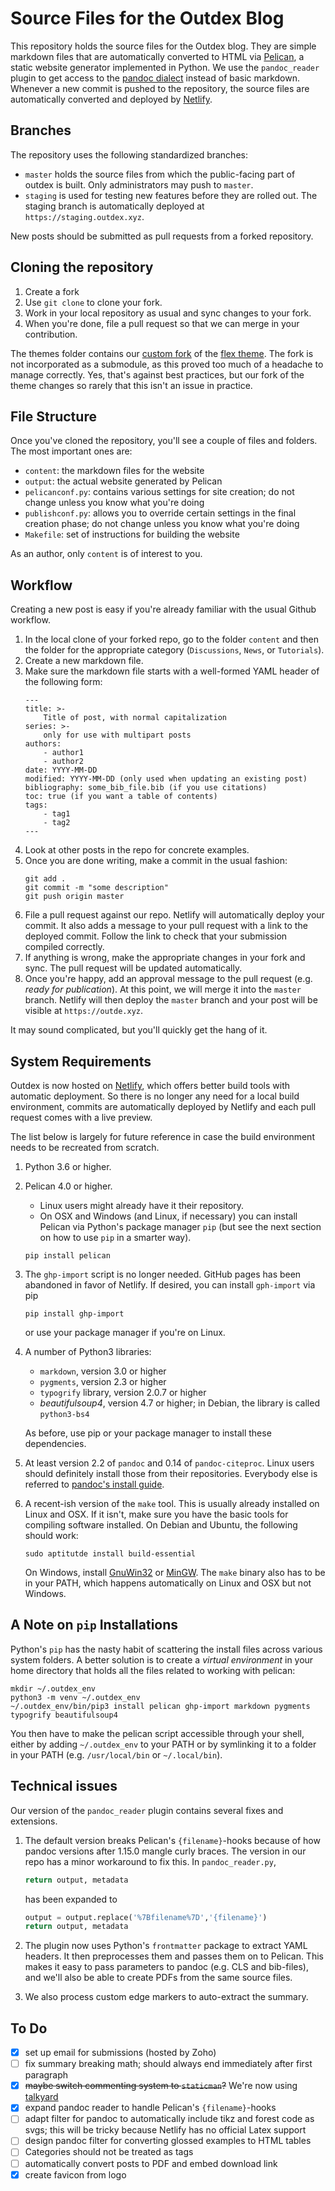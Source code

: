 Source Files for the Outdex Blog
================================

This repository holds the source files for the Outdex blog.
They are simple markdown files that are automatically converted to HTML via [Pelican](http://docs.getpelican.com/), a static website generator implemented in Python.
We use the `pandoc_reader` plugin to get access to the [pandoc dialect](https://pandoc.org/MANUAL.html#pandocs-markdown) instead of basic markdown.
Whenever a new commit is pushed to the repository, the source files are automatically converted and deployed by [Netlify](https://www.netlify.com).

Branches
--------

The repository uses the following standardized branches:

- `master` holds the source files from which the public-facing part of outdex is built.
  Only administrators may push to `master`.
- `staging` is used for testing new features before they are rolled out.
  The staging branch is automatically deployed at `https://staging.outdex.xyz`.

New posts should be submitted as pull requests from a forked repository.

Cloning the repository
----------------------

1. Create a fork
1. Use `git clone` to clone your fork.
1. Work in your local repository as usual and sync changes to your fork.
1. When you're done, file a pull request so that we can merge in your contribution.

The themes folder contains our [custom fork](https://github.com/outde-xyz/Flex) of the [flex theme](https://github.com/alexandrevicenzi/Flex).
The fork is not incorporated as a submodule, as this proved too much of a headache to manage correctly.
Yes, that's against best practices, but our fork of the theme changes so rarely that this isn't an issue in practice.

File Structure
--------------

Once you've cloned the repository, you'll see a couple of files and folders.
The most important ones are:

- `content`: the markdown files for the website
- `output`: the actual website generated by Pelican
- `pelicanconf.py`: contains various settings for site creation; do not change unless you know what you're doing
- `publishconf.py`: allows you to override certain settings in the final creation phase; do not change unless you know what you're doing
- `Makefile`: set of instructions for building the website

As an author, only `content` is of interest to you.

Workflow
--------

Creating a new post is easy if you're already familiar with the usual Github workflow.

1.  In the local clone of your forked repo, go to the folder `content` and then the folder for the appropriate category (`Discussions`, `News`, or `Tutorials`).
1.  Create a new markdown file.
1.  Make sure the markdown file starts with a well-formed YAML header of the following form:
    ```
    ---
    title: >-
        Title of post, with normal capitalization
    series: >-
        only for use with multipart posts
    authors:
        - author1
        - author2
    date: YYYY-MM-DD
    modified: YYYY-MM-DD (only used when updating an existing post)
    bibliography: some_bib_file.bib (if you use citations)
    toc: true (if you want a table of contents)
    tags:
        - tag1
        - tag2
    ---
    ```
1.  Look at other posts in the repo for concrete examples.
1.  Once you are done writing, make a commit in the usual fashion:
    ```
    git add .
    git commit -m "some description"
    git push origin master
    ```
1.  File a pull request against our repo.
    Netlify will automatically deploy your commit.
    It also adds a message to your pull request with a link to the deployed commit.
    Follow the link to check that your submission compiled correctly.
1.  If anything is wrong, make the appropriate changes in your fork and sync.
    The pull request will be updated automatically.
1.  Once you're happy, add an approval message to the pull request (e.g. *ready for publication*).
    At this point, we will merge it into the `master` branch.
    Netlify will then deploy the `master` branch and your post will be visible at `https://outde.xyz`.

It may sound complicated, but you'll quickly get the hang of it.

System Requirements
-------------------

Outdex is now hosted on [Netlify](https://www.netlify.com), which offers better build tools with automatic deployment.
So there is no longer any need for a local build environment, commits are automatically deployed by Netlify and each pull request comes with a live preview.

The list below is largely for future reference in case the build environment needs to be recreated from scratch.

1.  Python 3.6 or higher.

1.  Pelican 4.0 or higher.
    
    - Linux users might already have it their repository.
    - On OSX and Windows (and Linux, if necessary) you can install Pelican via Python's package manager `pip` (but see the next section on how to use `pip` in a smarter way).

    ~~~~~
    pip install pelican
    ~~~~~

1.  The `ghp-import` script is no longer needed. 
    GitHub pages has been abandoned in favor of Netlify.
    If desired, you can install `gph-import` via pip

    ~~~~~
    pip install ghp-import
    ~~~~~

    or use your package manager if you're on Linux.

1.  A number of Python3 libraries:
    - `markdown`, version 3.0 or higher
    - `pygments`, version 2.3 or higher
    - `typogrify` library, version 2.0.7 or higher
    - *beautifulsoup4*, version 4.7 or higher; in Debian, the library is called `python3-bs4`

    As before, use pip or your package manager to install these dependencies.

1.  At least version 2.2 of `pandoc` and 0.14 of `pandoc-citeproc`.
    Linux users should definitely install those from their repositories.
    Everybody else is referred to [pandoc's install guide](https://pandoc.org/installing.html).

1.  A recent-ish version of the `make` tool.
    This is usually already installed on Linux and OSX.
    If it isn't, make sure you have the basic tools for compiling software installed.
    On Debian and Ubuntu, the following should work:

    ~~~~
    sudo aptitutde install build-essential
    ~~~~

    On Windows, install [GnuWin32](http://gnuwin32.sourceforge.net/packages/make.htm) or [MinGW](http://www.mingw.org/).
    The `make` binary also has to be in your PATH, which happens automatically on Linux and OSX but not Windows.
    

A Note on `pip` Installations
------------------------------

Python's `pip` has the nasty habit of scattering the install files across various system folders.
A better solution is to create a *virtual environment* in your home directory that holds all the files related to working with pelican:

~~~~~
mkdir ~/.outdex_env
python3 -m venv ~/.outdex_env
~/.outdex_env/bin/pip3 install pelican ghp-import markdown pygments typogrify beautifulsoup4
~~~~~

You then have to make the pelican script accessible through your shell, either by adding `~/.outdex_env` to your PATH or by symlinking it to a folder in your PATH (e.g. `/usr/local/bin` or `~/.local/bin`).


Technical issues
----------------

Our version of the `pandoc_reader` plugin contains several fixes and extensions.

1.  The default version breaks Pelican's `{filename}`-hooks because of how pandoc versions after 1.15.0 mangle curly braces.
    The version in our repo has a minor workaround to fix this.
    In `pandoc_reader.py`, 

    ```python
    return output, metadata
    ```

    has been expanded to

    ```python
    output = output.replace('%7Bfilename%7D','{filename}')
    return output, metadata
    ```

1.  The plugin now uses Python's `frontmatter` package to extract YAML headers.
    It then preprocesses them and passes them on to Pelican.
    This makes it easy to pass parameters to pandoc (e.g. CLS and bib-files), and we'll also be able to create PDFs from the same source files.

1.  We also process custom edge markers to auto-extract the summary.

To Do
-----

- [x] set up email for submissions (hosted by Zoho)
- [ ] fix summary breaking math; should always end immediately after first paragraph
- [x] ~~maybe switch commenting system to `staticman`?~~ We're now using [talkyard](https://www.talkyard.io/)
- [x] expand pandoc reader to handle Pelican's `{filename}`-hooks
- [ ] adapt filter for pandoc to automatically include tikz and forest code as svgs; this will be tricky because Netlify has no official Latex support
- [ ] design pandoc filter for converting glossed examples to HTML tables
- [ ] Categories should not be treated as tags
- [ ] automatically convert posts to PDF and embed download link
- [x] create favicon from logo
